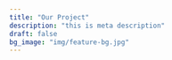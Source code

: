 ```yaml
---
title: "Our Project"
description: "this is meta description"
draft: false
bg_image: "img/feature-bg.jpg"
---
```

